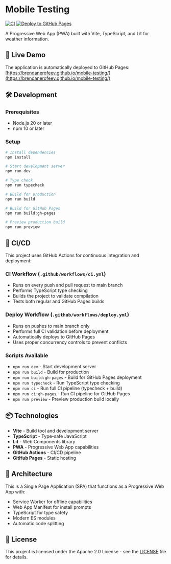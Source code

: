 # Mobile Testing

[![CI](https://github.com/brendanerofeev/mobile-testing/actions/workflows/ci.yml/badge.svg)](https://github.com/brendanerofeev/mobile-testing/actions/workflows/ci.yml)
[![Deploy to GitHub Pages](https://github.com/brendanerofeev/mobile-testing/actions/workflows/deploy.yml/badge.svg)](https://github.com/brendanerofeev/mobile-testing/actions/workflows/deploy.yml)

A Progressive Web App (PWA) built with Vite, TypeScript, and Lit for weather information.

## 🚀 Live Demo

The application is automatically deployed to GitHub Pages: [https://brendanerofeev.github.io/mobile-testing/](https://brendanerofeev.github.io/mobile-testing/)

## 🛠️ Development

### Prerequisites

- Node.js 20 or later
- npm 10 or later

### Setup

```bash
# Install dependencies
npm install

# Start development server
npm run dev

# Type check
npm run typecheck

# Build for production
npm run build

# Build for GitHub Pages
npm run build:gh-pages

# Preview production build
npm run preview
```

## 🔄 CI/CD

This project uses GitHub Actions for continuous integration and deployment:

### CI Workflow (`.github/workflows/ci.yml`)
- Runs on every push and pull request to main branch
- Performs TypeScript type checking
- Builds the project to validate compilation
- Tests both regular and GitHub Pages builds

### Deploy Workflow (`.github/workflows/deploy.yml`)
- Runs on pushes to main branch only
- Performs full CI validation before deployment
- Automatically deploys to GitHub Pages
- Uses proper concurrency controls to prevent conflicts

### Scripts Available

- `npm run dev` - Start development server
- `npm run build` - Build for production
- `npm run build:gh-pages` - Build for GitHub Pages deployment
- `npm run typecheck` - Run TypeScript type checking
- `npm run ci` - Run full CI pipeline (typecheck + build)
- `npm run ci:gh-pages` - Run CI pipeline for GitHub Pages
- `npm run preview` - Preview production build locally

## 📦 Technologies

- **Vite** - Build tool and development server
- **TypeScript** - Type-safe JavaScript
- **Lit** - Web Components library
- **PWA** - Progressive Web App capabilities
- **GitHub Actions** - CI/CD pipeline
- **GitHub Pages** - Static hosting

## 🔧 Architecture

This is a Single Page Application (SPA) that functions as a Progressive Web App with:

- Service Worker for offline capabilities
- Web App Manifest for install prompts
- TypeScript for type safety
- Modern ES modules
- Automatic code splitting

## 📄 License

This project is licensed under the Apache 2.0 License - see the [LICENSE](LICENSE) file for details.